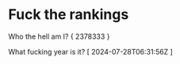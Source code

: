 # Fuck the rankings

Who the hell am I?
{ 2378333 }

What fucking year is it?
[ 2024-07-28T06:31:56Z ]
